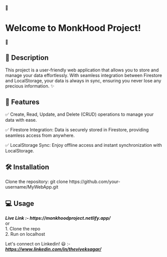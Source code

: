 🌟 <h1>Welcome to MonkHood Project!</h1> 🌟

<h2>📜 Description</h2>
This project is a user-friendly web application that allows you to store and manage your data effortlessly. With seamless integration between Firestore and LocalStorage, your data is always in sync, ensuring you never lose any precious information. ✨

<h2>🚀 Features</h2>
✅ Create, Read, Update, and Delete (CRUD) operations to manage your data with ease.

✅ Firestore Integration: Data is securely stored in Firestore, providing seamless access from anywhere.

✅ LocalStorage Sync: Enjoy offline access and instant synchronization with LocalStorage.

<h2>🛠️ Installation</h2>
Clone the repository:
git clone https://github.com/your-username/MyWebApp.git

<h2>💻 Usage</h2>
<b><i>Live Link :- https://monkhoodproject.netlify.app/</i></b><br>
or<br>
1. Clone the repo </br>
2. Run on localhost </br>

Let's connect on Linkedin! 😃 :- 
<b><i>https://www.linkedin.com/in/theviveksagar/</i></b>
